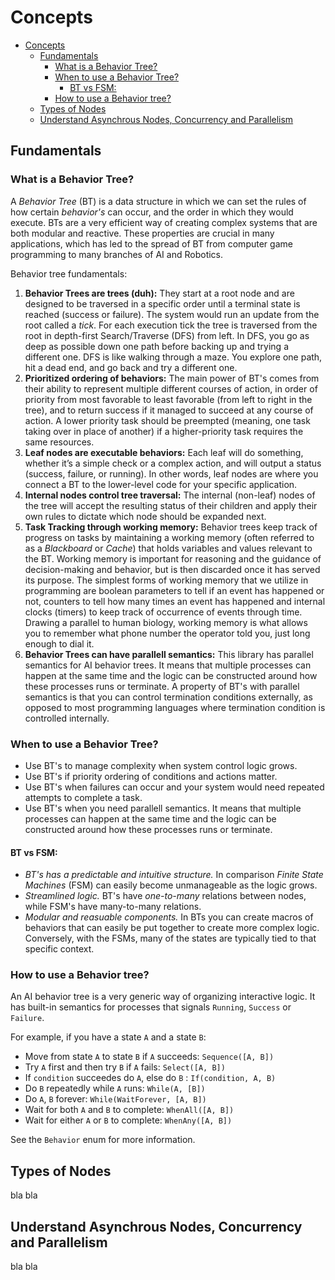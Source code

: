 
# Concepts

- [Concepts](#concepts)
  - [Fundamentals](#fundamentals)
    - [What is a Behavior Tree?](#what-is-a-behavior-tree)
    - [When to use a Behavior Tree?](#when-to-use-a-behavior-tree)
      - [BT vs FSM:](#bt-vs-fsm)
    - [How to use a Behavior tree?](#how-to-use-a-behavior-tree)
  - [Types of Nodes](#types-of-nodes)
  - [Understand Asynchrous Nodes, Concurrency and Parallelism](#understand-asynchrous-nodes-concurrency-and-parallelism)

## Fundamentals

### What is a Behavior Tree?

A _Behavior Tree_ (BT) is a data structure in which we can set the rules of how certain _behavior's_ can occur, and the order in which they would execute. BTs are a very efficient way of creating complex systems that are both modular and reactive. These properties are crucial in many applications, which has led to the spread of BT from computer game programming to many branches of AI and Robotics.

Behavior tree fundamentals:

1. **Behavior Trees are trees (duh):** They start at a root node and are designed to be traversed in a specific order until a terminal state is reached (success or failure). The system would run an update from the root called a _tick_. For each execution tick the tree is traversed from the root in depth-first Search/Traverse (DFS) from left. In DFS, you go as deep as possible down one path before backing up and trying a different one. DFS is like walking through a maze. You explore one path, hit a dead end, and go back and try a different one.
2. **Prioritized ordering of behaviors:**  The main power of BT's comes from their ability to represent multiple different courses of action, in order of priority from most favorable to least favorable (from left to right in the tree), and to return success if it managed to succeed at any course of action. A lower priority task should be preempted (meaning, one task taking over in place of
another) if a higher-priority task requires the same resources.
3. **Leaf nodes are executable behaviors:** Each leaf will do something, whether it’s a simple check or a complex action, and will output a status (success, failure, or running). In other words, leaf nodes are where you connect a BT to the lower-level code for your specific application.
4. **Internal nodes control tree traversal:** The internal (non-leaf) nodes of the tree will accept the resulting status of their children and apply their own rules to dictate which node should be expanded next.
5. **Task Tracking through working memory:** Behavior trees keep track of progress on tasks by maintaining a working memory (often referred to as a *Blackboard* or *Cache*) that holds variables and values relevant to the BT. Working memory is important for reasoning and the guidance of decision-making and behavior, but is then discarded once it has served its purpose. The simplest forms of working memory that we utilize in programming are boolean parameters to tell if an event has happened or not, counters to tell how many times an event has happened and internal clocks (timers) to keep track of occurrence of events through time. Drawing a parallel to human biology, working memory is what allows you to remember what phone number the operator told you, just long enough to dial it.
6. **Behavior Trees can have parallell semantics:** This library has parallel semantics for AI behavior trees. It means that multiple processes can happen at the same time and the logic can be constructed around how these processes runs or terminate. A property of BT's with parallel semantics is that you can control termination conditions externally, as opposed to most programming languages where termination condition is controlled internally.


### When to use a Behavior Tree?

* Use BT's to manage complexity when system control logic grows.
* Use BT's if priority ordering of conditions and actions matter.
* Use BT's when failures can occur and your system would need repeated attempts to complete a task.
* Use BT's when you need parallell semantics. It means that multiple processes can happen at the same time and the logic can be constructed around how these processes runs or terminate.

#### BT vs FSM:

* _BT's has a predictable and intuitive structure._ In comparison _Finite State Machines_ (FSM) can easily become unmanageable as the logic grows.
* _Streamlined logic._ BT's have _one-to-many_ relations between nodes, while FSM's have many-to-many relations.
* _Modular and reasuable components._ In BTs you can create macros of behaviors that can easily be put together to create more complex logic. Conversely, with the FSMs, many of the states are typically tied to that specific context.

### How to use a Behavior tree?

An AI behavior tree is a very generic way of organizing interactive logic.
It has built-in semantics for processes that signals `Running`, `Success` or
`Failure`.

For example, if you have a state `A` and a state `B`:

- Move from state `A` to state `B` if `A` succeeds: `Sequence([A, B])`
- Try `A` first and then try `B` if `A` fails: `Select([A, B])`
- If `condition` succeedes do `A`, else do `B` : `If(condition, A, B)`
- Do `B` repeatedly while `A` runs: `While(A, [B])`
- Do `A`, `B` forever: `While(WaitForever, [A, B])`
- Wait for both `A` and `B` to complete: `WhenAll([A, B])`
- Wait for either `A` or `B` to complete: `WhenAny([A, B])`

See the `Behavior` enum for more information.


## Types of Nodes

bla bla


## Understand Asynchrous Nodes, Concurrency and Parallelism

bla bla
